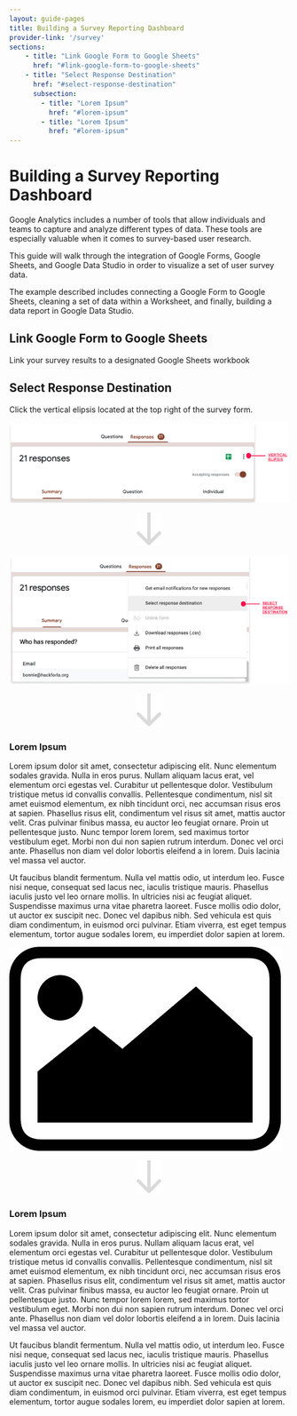 ```yaml
---
layout: guide-pages
title: Building a Survey Reporting Dashboard
provider-link: '/survey'
sections:   
    - title: "Link Google Form to Google Sheets"
      href: "#link-google-form-to-google-sheets"
    - title: "Select Response Destination"
      href: "#select-response-destination"
      subsection: 
        - title: "Lorem Ipsum"
          href: "#lorem-ipsum"
        - title: "Lorem Ipsum"
          href: "#lorem-ipsum"
---
```


# Building a Survey Reporting Dashboard

Google Analytics includes a number of tools that allow individuals and teams to capture and analyze different types of data. These tools are especially valuable when it comes to survey-based user research.

This guide will walk through the integration of Google Forms, Google Sheets, and Google Data Studio in order to visualize a set of user survey data.

The example described includes connecting a Google Form to Google Sheets, cleaning a set of data within a Worksheet, and finally, building a data report in Google Data Studio.


## Link Google Form to Google Sheets

Link your survey results to a designated Google Sheets workbook


## Select Response Destination

Click the vertical elipsis located at the top right of the survey form.

![Vertical Elipsis](images/vertical-elipsis.png "Vertical Elipsis")

<p align="center">
  <img src="images/gray-arrow.svg">
</p>

![Select Response Destination](images/select-response-destination.png "Select Response Destination")

<p align="center">
  <img src="images/gray-arrow.svg">
</p>

### Lorem Ipsum

Lorem ipsum dolor sit amet, consectetur adipiscing elit. Nunc elementum sodales gravida. Nulla in eros purus. Nullam aliquam lacus erat, vel elementum orci egestas vel. Curabitur ut pellentesque dolor. Vestibulum tristique metus id convallis convallis. Pellentesque condimentum, nisl sit amet euismod elementum, ex nibh tincidunt orci, nec accumsan risus eros at sapien. Phasellus risus elit, condimentum vel risus sit amet, mattis auctor velit. Cras pulvinar finibus massa, eu auctor leo feugiat ornare. Proin ut pellentesque justo. Nunc tempor lorem lorem, sed maximus tortor vestibulum eget. Morbi non dui non sapien rutrum interdum. Donec vel orci ante. Phasellus non diam vel dolor lobortis eleifend a in lorem. Duis lacinia vel massa vel auctor.

Ut faucibus blandit fermentum. Nulla vel mattis odio, ut interdum leo. Fusce nisi neque, consequat sed lacus nec, iaculis tristique mauris. Phasellus iaculis justo vel leo ornare mollis. In ultricies nisi ac feugiat aliquet. Suspendisse maximus urna vitae pharetra laoreet. Fusce mollis odio dolor, ut auctor ex suscipit nec. Donec vel dapibus nibh. Sed vehicula est quis diam condimentum, in euismod orci pulvinar. Etiam viverra, est eget tempus elementum, tortor augue sodales lorem, eu imperdiet dolor sapien at lorem. 

![Placeholder](images/download.png "Placeholder")

<p align="center">
  <img src="images/gray-arrow.svg">
</p>


### Lorem Ipsum

Lorem ipsum dolor sit amet, consectetur adipiscing elit. Nunc elementum sodales gravida. Nulla in eros purus. Nullam aliquam lacus erat, vel elementum orci egestas vel. Curabitur ut pellentesque dolor. Vestibulum tristique metus id convallis convallis. Pellentesque condimentum, nisl sit amet euismod elementum, ex nibh tincidunt orci, nec accumsan risus eros at sapien. Phasellus risus elit, condimentum vel risus sit amet, mattis auctor velit. Cras pulvinar finibus massa, eu auctor leo feugiat ornare. Proin ut pellentesque justo. Nunc tempor lorem lorem, sed maximus tortor vestibulum eget. Morbi non dui non sapien rutrum interdum. Donec vel orci ante. Phasellus non diam vel dolor lobortis eleifend a in lorem. Duis lacinia vel massa vel auctor.

Ut faucibus blandit fermentum. Nulla vel mattis odio, ut interdum leo. Fusce nisi neque, consequat sed lacus nec, iaculis tristique mauris. Phasellus iaculis justo vel leo ornare mollis. In ultricies nisi ac feugiat aliquet. Suspendisse maximus urna vitae pharetra laoreet. Fusce mollis odio dolor, ut auctor ex suscipit nec. Donec vel dapibus nibh. Sed vehicula est quis diam condimentum, in euismod orci pulvinar. Etiam viverra, est eget tempus elementum, tortor augue sodales lorem, eu imperdiet dolor sapien at lorem. 